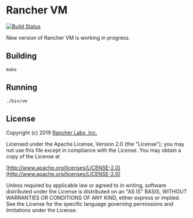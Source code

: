 Rancher VM
========
[![Build Status](https://drone-publish.rancher.io/api/badges/rancher/vm/status.svg)](https://drone-publish.rancher.io/rancher/vm)

New version of Rancher VM is working in progress.

## Building

`make`


## Running

`./bin/vm`

## License
Copyright (c) 2019 [Rancher Labs, Inc.](http://rancher.com)

Licensed under the Apache License, Version 2.0 (the "License");
you may not use this file except in compliance with the License.
You may obtain a copy of the License at

[http://www.apache.org/licenses/LICENSE-2.0](http://www.apache.org/licenses/LICENSE-2.0)

Unless required by applicable law or agreed to in writing, software
distributed under the License is distributed on an "AS IS" BASIS,
WITHOUT WARRANTIES OR CONDITIONS OF ANY KIND, either express or implied.
See the License for the specific language governing permissions and
limitations under the License.

